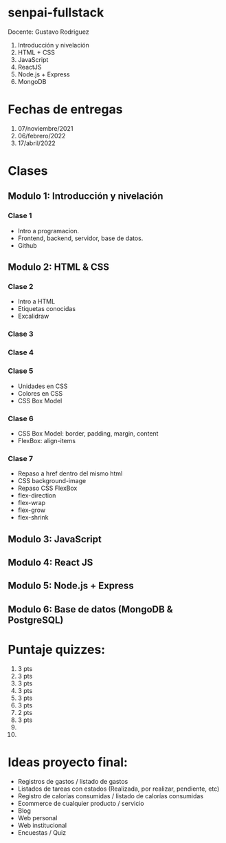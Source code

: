 # senpai-fullstack

Docente: Gustavo Rodriguez

1. Introducción y nivelación
2. HTML + CSS
3. JavaScript
4. ReactJS
5. Node.js + Express
6. MongoDB

# Fechas de entregas
1.  07/noviembre/2021
2.  06/febrero/2022
3.  17/abril/2022

# Clases

## Modulo 1: Introducción y nivelación
### Clase 1

- Intro a programacion.
- Frontend, backend, servidor, base de datos.
- Github

## Modulo 2: HTML & CSS
### Clase 2

- Intro a HTML
- Etiquetas conocidas
- Excalidraw

### Clase 3

### Clase 4

### Clase 5
- Unidades en CSS
- Colores en CSS
- CSS Box Model

### Clase 6
- CSS Box Model: border, padding, margin, content
- FlexBox: align-items

### Clase 7
- Repaso a href dentro del mismo html
- CSS background-image
- Repaso CSS FlexBox
- flex-direction
- flex-wrap
- flex-grow
- flex-shrink


## Modulo 3: JavaScript

## Modulo 4: React JS

## Modulo 5: Node.js + Express

## Modulo 6: Base de datos (MongoDB & PostgreSQL)



# Puntaje quizzes:
1. 3 pts
2. 3 pts
3. 3 pts
4. 3 pts
5. 3 pts
6. 3 pts
7. 2 pts
8. 3 pts
9.
10.

# Ideas proyecto final:
- Registros de gastos / listado de gastos
- Listados de tareas con estados (Realizada, por realizar, pendiente, etc)
- Registro de calorías consumidas / listado de calorías consumidas
- Ecommerce de cualquier producto / servicio
- Blog
- Web personal
- Web institucional
- Encuestas / Quiz
